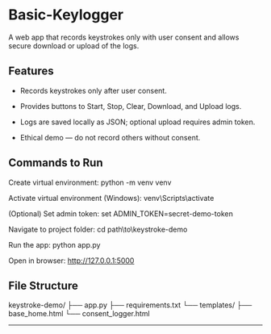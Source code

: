 # Basic-Keylogger
A web app that records keystrokes only with user consent and allows secure download or upload of the logs.


## Features

* Records keystrokes only after user consent.

* Provides buttons to Start, Stop, Clear, Download, and Upload logs.

* Logs are saved locally as JSON; optional upload requires admin token.

* Ethical demo — do not record others without consent.


## Commands to Run

Create virtual environment: python -m venv venv

Activate virtual environment (Windows): venv\Scripts\activate

(Optional) Set admin token: set ADMIN_TOKEN=secret-demo-token

Navigate to project folder: cd path\to\keystroke-demo

Run the app: python app.py

Open in browser: http://127.0.0.1:5000



## File Structure

keystroke-demo/
├── app.py
├── requirements.txt
└── templates/
    ├── base_home.html
    └── consent_logger.html


---
